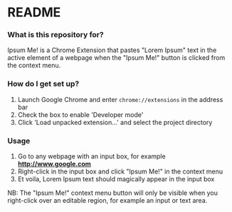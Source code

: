 # README #

### What is this repository for? ###

Ipsum Me! is a Chrome Extension that pastes "Lorem Ipsum" text in the active element of a webpage when the "Ipsum Me!" button is clicked from the context menu.

### How do I get set up? ###

1. Launch Google Chrome and enter `chrome://extensions` in the address bar
2. Check the box to enable 'Developer mode'
3. Click 'Load unpacked extension...' and select the project directory

### Usage ###

1. Go to any webpage with an input box, for example **http://www.google.com**
2. Right-click in the input box and click "Ipsum Me!" in the context menu
3. Et voila, Lorem Ipsum text should magically appear in the input box

NB: The "Ipsum Me!" context menu button will only be visible when you right-click over an editable region, for example an input or text area.